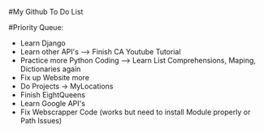 #My Github To Do List

#Priority Queue:

* Learn Django
* Learn other API's --> Finish CA Youtube Tutorial
* Practice more Python Coding --> Learn List Comprehensions, Maping, Dictionaries again
* Fix up Website more
* Do Projects -> MyLocations 
* Finish EightQueens
* Learn Google API's
* Fix Webscrapper Code (works but need to install Module properly or Path Issues)
